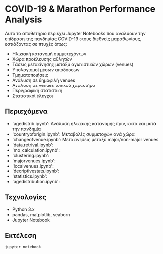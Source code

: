 # COVID-19 & Marathon Performance Analysis

Αυτό το αποθετήριο περιέχει Jupyter Notebooks που αναλύουν την επίδραση της πανδημίας COVID-19 στους διεθνείς μαραθωνίους, εστιάζοντας σε πτυχές όπως:

- Ηλικιακή κατανομή συμμετεχόντων
- Χώρα προέλευσης αθλητών
- Τάσεις μετακίνησης μεταξύ αγωνιστικών χώρων (venues)
- Υπολογισμοί μέσων αποδόσεων
- Τμηματοποιήσεις
- Ανάλυση σε δημοφιλή venues
- Ανάλυση σε venues τοπικού χαρακτήρα
- Περιγραφική στατιστική
- Στατιστικοί έλεγχοι
  

## Περιεχόμενα

- 'agedistrib.ipynb': Ανάλυση ηλικιακής κατανομής πριν, κατά και μετά την πανδημία
- 'countryoforigin.ipynb': Μεταβολές συμμετοχών ανά χώρα
- 'changeofvenue.ipynb': Μετακινήσεις μεταξύ major/non-major venues
- 'data.retrival.ipynb':
- 'mo_calculation.ipynb':
-  'clustering.ipynb':
-  'majorvenues.ipynb':
-  'localvenues.ipynb':
-  'decriptivestats.ipynb':
-  'statistics.ipynb':
-  'agedistribution.ipynb':

## Τεχνολογίες

- Python 3.x
- pandas, matplotlib, seaborn
- Jupyter Notebook

## Εκτέλεση

```bash
jupyter notebook

